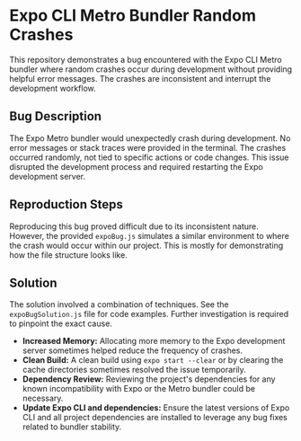 # Expo CLI Metro Bundler Random Crashes

This repository demonstrates a bug encountered with the Expo CLI Metro bundler where random crashes occur during development without providing helpful error messages. The crashes are inconsistent and interrupt the development workflow.

## Bug Description

The Expo Metro bundler would unexpectedly crash during development. No error messages or stack traces were provided in the terminal. The crashes occurred randomly, not tied to specific actions or code changes.  This issue disrupted the development process and required restarting the Expo development server.

## Reproduction Steps

Reproducing this bug proved difficult due to its inconsistent nature.  However, the provided `expoBug.js` simulates a similar environment to where the crash would occur within our project. This is mostly for demonstrating how the file structure looks like.

## Solution

The solution involved a combination of techniques. See the `expoBugSolution.js` file for code examples.   Further investigation is required to pinpoint the exact cause. 

- **Increased Memory:** Allocating more memory to the Expo development server sometimes helped reduce the frequency of crashes.
- **Clean Build:**  A clean build using `expo start --clear` or by clearing the cache directories sometimes resolved the issue temporarily.
- **Dependency Review:** Reviewing the project's dependencies for any known incompatibility with Expo or the Metro bundler could be necessary.  
- **Update Expo CLI and dependencies:**  Ensure the latest versions of Expo CLI and all project dependencies are installed to leverage any bug fixes related to bundler stability.